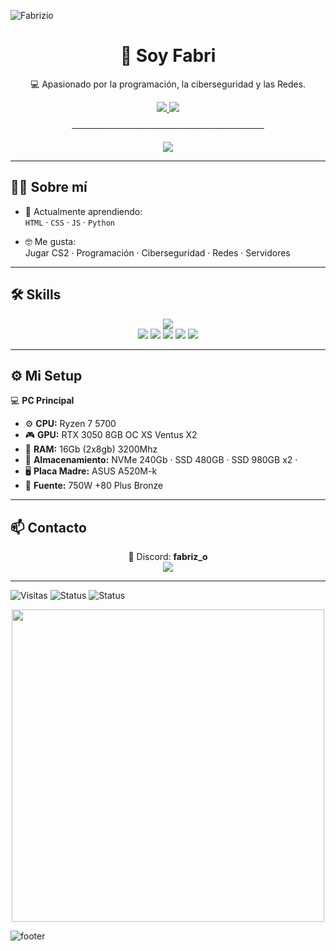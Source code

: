 ![Fabrizio](https://capsule-render.vercel.app/api?type=waving&color=gradient&height=200&section=header&text=Fabrizio&fontSize=60&animation=fadeIn&fontAlignY=35&desc=Ciberseguridad%20|%20Servidores%20|%20Programaci%C3%B3n&descAlignY=55&descAlign=50)

<h1 align="center">👋 Soy Fabri</h1>

<p align="center">
  💻 Apasionado por la programación, la ciberseguridad y las Redes.  
</p>

<p align="center">
  <a href="https://discord.gg/btZK7hzBGT">
    <img src="https://img.shields.io/badge/Discord-fabriz_o-7289da?style=for-the-badge&logo=discord&logoColor=white" />
  </a>
  <a href="https://steamcommunity.com/id/FabriDev/">
    <img src="https://img.shields.io/badge/Steam-Profile-000000?style=for-the-badge&logo=steam&logoColor=white" />
  </a>
</p>

<p align="center">───────────────────────────────</p>

<p align="center">
  <img src="https://readme-typing-svg.herokuapp.com/?font=Fira+Code&size=25&duration=3500&pause=1000&color=00FF99&center=true&vCenter=true&width=700&lines=%F0%9F%8C%90+Redes+%26+Servidores%3B%F0%9F%9B%A1%EF%B8%8F+Ciberseguridad%3B%E2%9A%A1+Programaci%C3%B3n+%C2%B7+Python+%C2%B7+HTML%2C+CSS+y+JS%3B%F0%9F%9A%80+Siempre+aprendiendo" />
</p>

---

## 🧑‍💻 Sobre mí

- 🌱 Actualmente aprendiendo:  
  `HTML` · `CSS` · `JS` · `Python`

- 🤓 Me gusta:  
  Jugar CS2 · Programación · Ciberseguridad · Redes · Servidores

---

## 🛠️ Skills

<p align="center">
  <img src="https://skillicons.dev/icons?i=python,cpp,git,bash,mysql,vscode,linux,windows" /><br>
  <img src="https://img.shields.io/badge/Assembly-6E4C13?style=for-the-badge&logo=assemblyscript&logoColor=white" />
  <img src="https://img.shields.io/badge/IDA-000000?style=for-the-badge&logoColor=white" />
  <img src="https://img.shields.io/badge/x64dbg-1A1A1A?style=for-the-badge&logoColor=white" />
  <img src="https://img.shields.io/badge/Wireshark-1679A7?style=for-the-badge&logo=wireshark&logoColor=white" />
  <img src="https://img.shields.io/badge/Nmap-00457C?style=for-the-badge&logo=nmap&logoColor=white" />
</p>

---

## ⚙️ Mi Setup

💻 **PC Principal**  
- ⚙️ **CPU:** Ryzen 7 5700 
- 🎮 **GPU:** RTX 3050 8GB OC XS Ventus X2
- 🧠 **RAM:** 16Gb (2x8gb) 3200Mhz
- 💾 **Almacenamiento:** NVMe 240Gb · SSD 480GB · SSD 980GB x2 · 
- 🖥️ **Placa Madre:** ASUS A520M-k
- 🔌 **Fuente:** 750W +80 Plus Bronze  

---

## 📫 Contacto

<p align="center">
  💬 Discord: <strong>fabriz_o</strong><br>
  <a href="https://steamcommunity.com/id/FabriDev/">
    <img src="https://img.shields.io/badge/Steam-000000?style=for-the-badge&logo=steam&logoColor=white" />
  </a>
</p>

---


![Visitas](https://komarev.com/ghpvc/?username=lisandro-bat&label=Profile%20Views&color=00ff99&style=flat)
![Status](https://img.shields.io/badge/Always%20Coding-%E2%9C%94-green?style=for-the-badge)
![Status](https://img.shields.io/badge/Hacker%20Mood-%F0%9F%92%80-blueviolet?style=for-the-badge)

<p align="center">
  <img src="https://media.giphy.com/media/xT9IgzoKnwFNmISR8I/giphy.gif" width="500">
</p>

![footer](https://capsule-render.vercel.app/api?type=waving&color=gradient&height=120&section=footer)
